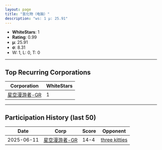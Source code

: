 ```yaml
---
layout: page
title: "氢化物（电脑）"
description: "ws: 1 μ: 25.91"
---
```

- **WhiteStars**: 1
- **Rating**: 0.99
- **μ**: 25.91  
- **σ**: 8.31
- W: 1, L: 0, T: 0

---

## Top Recurring Corporations

| Corporation | WhiteStars |
| --- | --- |
| [星空漫游者\-GR](https://ws.tsl.rocks/corp/4c0218d564bcccb3d451212b7c22ebb3c4bead385379deb4aae2d816d2521a0e/) | 1 |

---

## Participation History (last 50)

| Date | Corp | Score | Opponent |
| --- | --- | --- | --- |
| 2025-06-11 | [星空漫游者\-GR](https://ws.tsl.rocks/corp/4c0218d564bcccb3d451212b7c22ebb3c4bead385379deb4aae2d816d2521a0e/) | 14-4 | [three kitties](https://ws.tsl.rocks/corp/04ae72b5736fbdc80a2fe9e4c2baaad3258a1e0ef0acc8122295fb64d6b3d292/) |
